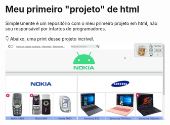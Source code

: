 # Meu primeiro "projeto" de html

Simplesmente é um repositório com o meu primeiro projeto em html, não sou responsável por infartos de programadores.

👇 Abaixo, uma print desse projeto incrível.
<img src="print.png">


